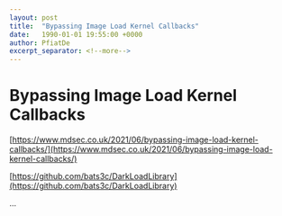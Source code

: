 ```yaml
---
layout: post
title:  "Bypassing Image Load Kernel Callbacks"
date:   1990-01-01 19:55:00 +0000
author: PfiatDe
excerpt_separator: <!--more-->
---
```


# Bypassing Image Load Kernel Callbacks

[https://www.mdsec.co.uk/2021/06/bypassing-image-load-kernel-callbacks/](https://www.mdsec.co.uk/2021/06/bypassing-image-load-kernel-callbacks/)

[https://github.com/bats3c/DarkLoadLibrary](https://github.com/bats3c/DarkLoadLibrary)

...
<!--more-->
